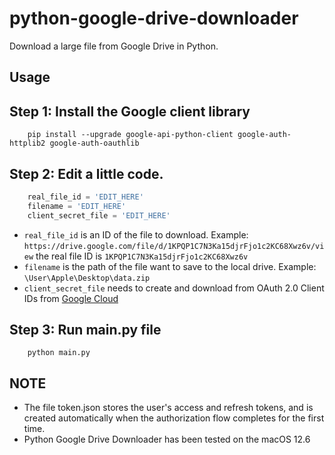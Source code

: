 # python-google-drive-downloader
Download a large file from Google Drive in Python.

## Usage
## Step 1: Install the Google client library
```shell
    pip install --upgrade google-api-python-client google-auth-httplib2 google-auth-oauthlib
```
## Step 2: Edit a little code.
```python
    real_file_id = 'EDIT_HERE'
    filename = 'EDIT_HERE'
    client_secret_file = 'EDIT_HERE'
````
- `real_file_id` is an ID of the file to download. Example: `https://drive.google.com/file/d/1KPQP1C7N3Ka15djrFjo1c2KC68Xwz6v/view` the real file ID is `1KPQP1C7N3Ka15djrFjo1c2KC68Xwz6v`
- `filename` is the path of the file want to save to the local drive. Example: `\User\Apple\Desktop\data.zip`
- `client_secret_file` needs to create and download from OAuth 2.0 Client IDs from [Google Cloud](https://console.cloud.google.com/)

## Step 3: Run main.py file
```shell
    python main.py
```

## NOTE
- The file token.json stores the user's access and refresh tokens, and is created automatically when the authorization flow completes for the first time.
- Python Google Drive Downloader has been tested on the macOS 12.6
